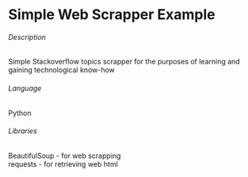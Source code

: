 # Simple Web Scrapper Example

###### Description
Simple Stackoverflow topics scrapper for the purposes of learning and gaining technological know-how
###### Language
Python
###### Libraries
BeautifulSoup - for web scrapping <br />
requests - for retrieving web html